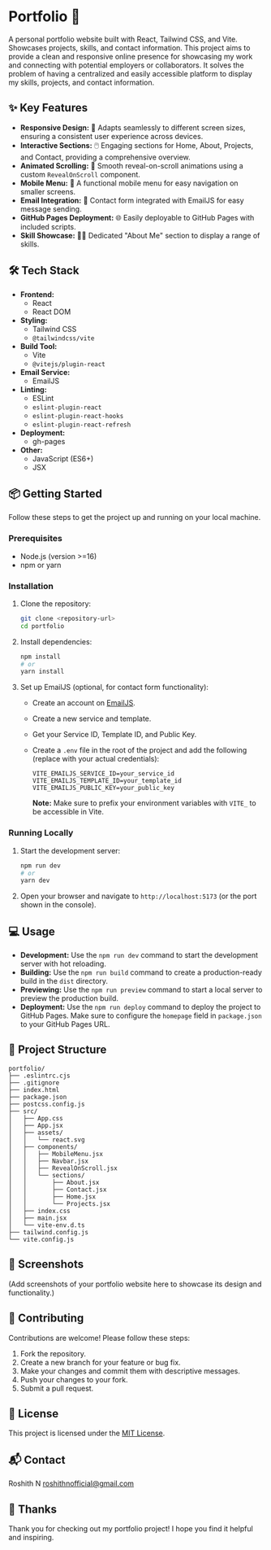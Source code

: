 # Portfolio 🚀

A personal portfolio website built with React, Tailwind CSS, and Vite. Showcases projects, skills, and contact information. This project aims to provide a clean and responsive online presence for showcasing my work and connecting with potential employers or collaborators. It solves the problem of having a centralized and easily accessible platform to display my skills, projects, and contact information.

## ✨ Key Features

- **Responsive Design:** 📱 Adapts seamlessly to different screen sizes, ensuring a consistent user experience across devices.
- **Interactive Sections:** 🖱️ Engaging sections for Home, About, Projects, and Contact, providing a comprehensive overview.
- **Animated Scrolling:** 📜 Smooth reveal-on-scroll animations using a custom `RevealOnScroll` component.
- **Mobile Menu:** 🍔 A functional mobile menu for easy navigation on smaller screens.
- **Email Integration:** 📧 Contact form integrated with EmailJS for easy message sending.
- **GitHub Pages Deployment:** 🌐 Easily deployable to GitHub Pages with included scripts.
- **Skill Showcase:** 🤹‍♀️ Dedicated "About Me" section to display a range of skills.

## 🛠️ Tech Stack

- **Frontend:**
    - React
    - React DOM
- **Styling:**
    - Tailwind CSS
    - `@tailwindcss/vite`
- **Build Tool:**
    - Vite
    - `@vitejs/plugin-react`
- **Email Service:**
    - EmailJS
- **Linting:**
    - ESLint
    - `eslint-plugin-react`
    - `eslint-plugin-react-hooks`
    - `eslint-plugin-react-refresh`
- **Deployment:**
    - gh-pages
- **Other:**
    - JavaScript (ES6+)
    - JSX

## 📦 Getting Started

Follow these steps to get the project up and running on your local machine.

### Prerequisites

- Node.js (version >=16)
- npm or yarn

### Installation

1.  Clone the repository:

    ```bash
    git clone <repository-url>
    cd portfolio
    ```

2.  Install dependencies:

    ```bash
    npm install
    # or
    yarn install
    ```

3.  Set up EmailJS (optional, for contact form functionality):

    -   Create an account on [EmailJS](https://www.emailjs.com/).
    -   Create a new service and template.
    -   Get your Service ID, Template ID, and Public Key.
    -   Create a `.env` file in the root of the project and add the following (replace with your actual credentials):

        ```
        VITE_EMAILJS_SERVICE_ID=your_service_id
        VITE_EMAILJS_TEMPLATE_ID=your_template_id
        VITE_EMAILJS_PUBLIC_KEY=your_public_key
        ```

        **Note:** Make sure to prefix your environment variables with `VITE_` to be accessible in Vite.

### Running Locally

1.  Start the development server:

    ```bash
    npm run dev
    # or
    yarn dev
    ```

2.  Open your browser and navigate to `http://localhost:5173` (or the port shown in the console).

## 💻 Usage

-   **Development:** Use the `npm run dev` command to start the development server with hot reloading.
-   **Building:** Use the `npm run build` command to create a production-ready build in the `dist` directory.
-   **Previewing:** Use the `npm run preview` command to start a local server to preview the production build.
-   **Deployment:** Use the `npm run deploy` command to deploy the project to GitHub Pages. Make sure to configure the `homepage` field in `package.json` to your GitHub Pages URL.

## 📂 Project Structure

```
portfolio/
├── .eslintrc.cjs
├── .gitignore
├── index.html
├── package.json
├── postcss.config.js
├── src/
│   ├── App.css
│   ├── App.jsx
│   ├── assets/
│   │   └── react.svg
│   ├── components/
│   │   ├── MobileMenu.jsx
│   │   ├── Navbar.jsx
│   │   ├── RevealOnScroll.jsx
│   │   └── sections/
│   │       ├── About.jsx
│   │       ├── Contact.jsx
│   │       ├── Home.jsx
│   │       └── Projects.jsx
│   ├── index.css
│   ├── main.jsx
│   └── vite-env.d.ts
├── tailwind.config.js
└── vite.config.js
```

## 📸 Screenshots

(Add screenshots of your portfolio website here to showcase its design and functionality.)

## 🤝 Contributing

Contributions are welcome! Please follow these steps:

1.  Fork the repository.
2.  Create a new branch for your feature or bug fix.
3.  Make your changes and commit them with descriptive messages.
4.  Push your changes to your fork.
5.  Submit a pull request.

## 📝 License

This project is licensed under the [MIT License](LICENSE).

## 📬 Contact

Roshith N
[roshithnofficial@gmail.com](mailto:roshithnofficial@gmail.com)

## 💖 Thanks

Thank you for checking out my portfolio project! I hope you find it helpful and inspiring.

